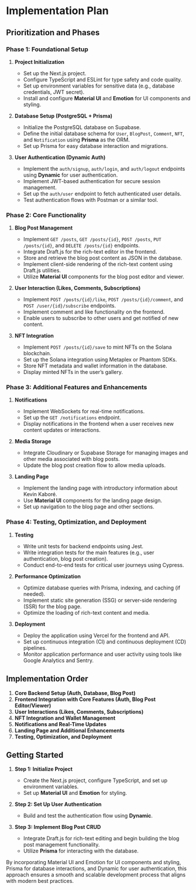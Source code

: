 # Implementation Plan

## Prioritization and Phases

### **Phase 1: Foundational Setup**

1. **Project Initialization**

   - Set up the Next.js project.
   - Configure TypeScript and ESLint for type safety and code quality.
   - Set up environment variables for sensitive data (e.g., database
     credentials, JWT secret).
   - Install and configure **Material UI** and **Emotion** for UI components and
     styling.

2. **Database Setup (PostgreSQL + Prisma)**

   - Initialize the PostgreSQL database on Supabase.
   - Define the initial database schema for `User`, `BlogPost`, `Comment`,
     `NFT`, and `Notification` using **Prisma** as the ORM.
   - Set up Prisma for easy database interaction and migrations.

3. **User Authentication (Dynamic Auth)**
   - Implement the `auth/signup`, `auth/login`, and `auth/logout` endpoints
     using **Dynamic** for user authentication.
   - Implement JWT-based authentication for secure session management.
   - Set up the `auth/user` endpoint to fetch authenticated user details.
   - Test authentication flows with Postman or a similar tool.

### **Phase 2: Core Functionality**

1. **Blog Post Management**

   - Implement `GET /posts`, `GET /posts/{id}`, `POST /posts`,
     `PUT /posts/{id}`, and `DELETE /posts/{id}` endpoints.
   - Integrate Draft.js for the rich-text editor in the frontend.
   - Store and retrieve the blog post content as JSON in the database.
   - Implement client-side rendering of the rich-text content using Draft.js
     utilities.
   - Utilize **Material UI** components for the blog post editor and viewer.

2. **User Interaction (Likes, Comments, Subscriptions)**

   - Implement `POST /posts/{id}/like`, `POST /posts/{id}/comment`, and
     `POST /user/{id}/subscribe` endpoints.
   - Implement comment and like functionality on the frontend.
   - Enable users to subscribe to other users and get notified of new content.

3. **NFT Integration**
   - Implement `POST /posts/{id}/save` to mint NFTs on the Solana blockchain.
   - Set up the Solana integration using Metaplex or Phantom SDKs.
   - Store NFT metadata and wallet information in the database.
   - Display minted NFTs in the user’s gallery.

### **Phase 3: Additional Features and Enhancements**

1. **Notifications**

   - Implement WebSockets for real-time notifications.
   - Set up the `GET /notifications` endpoint.
   - Display notifications in the frontend when a user receives new content
     updates or interactions.

2. **Media Storage**

   - Integrate Cloudinary or Supabase Storage for managing images and other
     media associated with blog posts.
   - Update the blog post creation flow to allow media uploads.

3. **Landing Page**
   - Implement the landing page with introductory information about Kevin
     Kaboré.
   - Use **Material UI** components for the landing page design.
   - Set up navigation to the blog page and other sections.

### **Phase 4: Testing, Optimization, and Deployment**

1. **Testing**

   - Write unit tests for backend endpoints using Jest.
   - Write integration tests for the main features (e.g., user authentication,
     blog post creation).
   - Conduct end-to-end tests for critical user journeys using Cypress.

2. **Performance Optimization**

   - Optimize database queries with Prisma, indexing, and caching (if needed).
   - Implement static site generation (SSG) or server-side rendering (SSR) for
     the blog page.
   - Optimize the loading of rich-text content and media.

3. **Deployment**
   - Deploy the application using Vercel for the frontend and API.
   - Set up continuous integration (CI) and continuous deployment (CD)
     pipelines.
   - Monitor application performance and user activity using tools like Google
     Analytics and Sentry.

## Implementation Order

1. **Core Backend Setup (Auth, Database, Blog Post)**
2. **Frontend Integration with Core Features (Auth, Blog Post Editor/Viewer)**
3. **User Interactions (Likes, Comments, Subscriptions)**
4. **NFT Integration and Wallet Management**
5. **Notifications and Real-Time Updates**
6. **Landing Page and Additional Enhancements**
7. **Testing, Optimization, and Deployment**

## Getting Started

1. **Step 1: Initialize Project**

   - Create the Next.js project, configure TypeScript, and set up environment
     variables.
   - Set up **Material UI** and **Emotion** for styling.

2. **Step 2: Set Up User Authentication**

   - Build and test the authentication flow using **Dynamic**.

3. **Step 3: Implement Blog Post CRUD**
   - Integrate Draft.js for rich-text editing and begin building the blog post
     management functionality.
   - Utilize **Prisma** for interacting with the database.

By incorporating Material UI and Emotion for UI components and styling, Prisma
for database interactions, and Dynamic for user authentication, this approach
ensures a smooth and scalable development process that aligns with modern best
practices.
